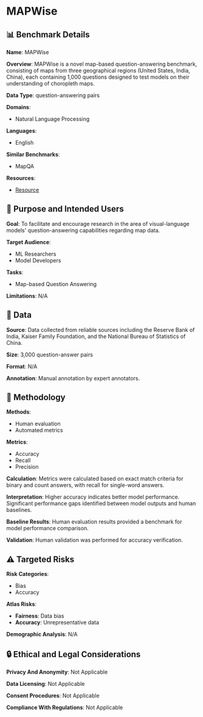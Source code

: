 # MAPWise

## 📊 Benchmark Details

**Name**: MAPWise

**Overview**: MAPWise is a novel map-based question-answering benchmark, consisting of maps from three geographical regions (United States, India, China), each containing 1,000 questions designed to test models on their understanding of choropleth maps.

**Data Type**: question-answering pairs

**Domains**:
- Natural Language Processing

**Languages**:
- English

**Similar Benchmarks**:
- MapQA

**Resources**:
- [Resource](https://arxiv.org/abs/2409.00255)

## 🎯 Purpose and Intended Users

**Goal**: To facilitate and encourage research in the area of visual-language models' question-answering capabilities regarding map data.

**Target Audience**:
- ML Researchers
- Model Developers

**Tasks**:
- Map-based Question Answering

**Limitations**: N/A

## 💾 Data

**Source**: Data collected from reliable sources including the Reserve Bank of India, Kaiser Family Foundation, and the National Bureau of Statistics of China.

**Size**: 3,000 question-answer pairs

**Format**: N/A

**Annotation**: Manual annotation by expert annotators.

## 🔬 Methodology

**Methods**:
- Human evaluation
- Automated metrics

**Metrics**:
- Accuracy
- Recall
- Precision

**Calculation**: Metrics were calculated based on exact match criteria for binary and count answers, with recall for single-word answers.

**Interpretation**: Higher accuracy indicates better model performance. Significant performance gaps identified between model outputs and human baselines.

**Baseline Results**: Human evaluation results provided a benchmark for model performance comparison.

**Validation**: Human validation was performed for accuracy verification.

## ⚠️ Targeted Risks

**Risk Categories**:
- Bias
- Accuracy

**Atlas Risks**:
- **Fairness**: Data bias
- **Accuracy**: Unrepresentative data

**Demographic Analysis**: N/A

## 🔒 Ethical and Legal Considerations

**Privacy And Anonymity**: Not Applicable

**Data Licensing**: Not Applicable

**Consent Procedures**: Not Applicable

**Compliance With Regulations**: Not Applicable
